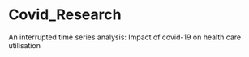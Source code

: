 # Covid_Research
An interrupted time series analysis: Impact of covid-19 on health care utilisation
